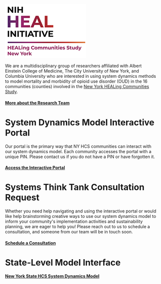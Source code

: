 ﻿![Logo of NY HEALing Communities Study](/assets/images/HEAL_logo.jpg)

We are a multidisciplinary group of researchers affiliated with Albert Einstein College of Medicine, The City University of New York, and Columbia University who are interested in using system dynamics methods to model mortality and morbidity of opioid use disorder (OUD) in the 16 communities (counties) involved in the [New York HEALing Communities Study](https://hcs.columbia.edu).

#### **[More about the Research Team](about)**

# System Dynamics Model Interactive Portal

Our portal is the primary way that NY HCS communities can interact with our system dynamics model. Each community accesses the portal with a unique PIN.  Please contact us if you do not have a PIN or have forgotten it.

#### **[Access the Interactive Portal](https://exchange.iseesystems.com/public/cscd/nih-heal-init/index.html)**

# Systems Think Tank Consultation Request

Whether you need help navigating and using the interactive portal or would like help brainstorming creative ways to use our system dynamics model to inform your community's implementation activities and sustainability planning, we are eager to help you!  Please reach out to us to schedule a consultation, and someone from our team will be in touch soon. 

#### **[Schedule a Consultation](https://einsteinmed.co1.qualtrics.com/jfe/form/SV_3PGMAbS0ZzEkxZI)**

# **State-Level Model Interface**

#### [New York State HCS System Dynamics Model](https://exchange.iseesystems.com/public/cscd/ny-hcs-system-dynamics-model-interactive-portal)
